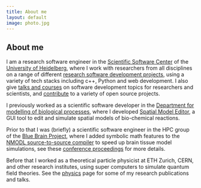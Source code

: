 ```yaml
---
title: About me
layout: default
image: photo.jpg
---
```


## About me

I am a research software engineer in the
[Scientific Software Center](https://ssc.uni-heidelberg.de)
of the
[University of Heidelberg](https://www.uni-heidelberg.de/en),
where I work with researchers from all disciplines on a range of different [research software development projects](projects.html),
using a variety of tech stacks including c++, Python and web development.
I also give [talks and courses](teaching.html) on software development topics
for researchers and scientists, and [contribute](open-source.html) to a variety of open source projects.

I previously worked as a scientific software developer in the
[Department for modelling of biological processes](https://www.cos.uni-heidelberg.de/en/research-groups/modelling-of-biological-processes),
where I developed
[Spatial Model Editor](https://spatial-model-editor.github.io/),
a GUI tool to edit and simulate spatial models of bio-chemical reactions.

Prior to that I was (briefly) a scientific software engineer in the HPC group
of the
[Blue Brain Project](https://bluebrain.epfl.ch/),
where I added symbolic math features to the
[NMODL source-to-source compiler](https://github.com/BlueBrain/nmodl)
to speed up brain tissue model simulations, see these
[conference proceedings](https://arxiv.org/pdf/1905.02241.pdf)
for more details.

Before that I worked as a theoretical particle physicist at ETH Zurich, CERN,
and other research institutes, using super computers to simulate quantum field
theories.
See the [physics](physics.html) page for some of my research publications and talks.
